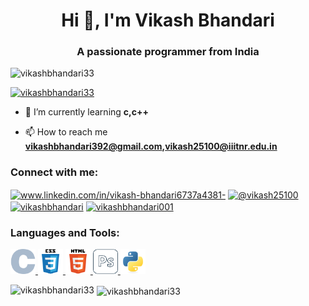 <h1 align="center">Hi 👋, I'm Vikash Bhandari</h1>
<h3 align="center">A passionate programmer from India</h3>

<p align="left"> <img src="https://komarev.com/ghpvc/?username=vikashbhandari33&label=Profile%20views&color=0e75b6&style=flat" alt="vikashbhandari33" /> </p>

<p align="left"> <a href="https://github.com/ryo-ma/github-profile-trophy"><img src="https://github-profile-trophy.vercel.app/?username=vikashbhandari33" alt="vikashbhandari33" /></a> </p>

- 🌱 I’m currently learning **c,c++**

- 📫 How to reach me **vikashbhandari392@gmail.com,vikash25100@iiitnr.edu.in**

<h3 align="left">Connect with me:</h3>
<p align="left">
<a href="https://linkedin.com/in/www.linkedin.com/in/vikash-bhandari6737a4381-" target="blank"><img align="center" src="https://raw.githubusercontent.com/rahuldkjain/github-profile-readme-generator/master/src/images/icons/Social/linked-in-alt.svg" alt="www.linkedin.com/in/vikash-bhandari6737a4381-" height="30" width="40" /></a>
<a href="https://www.hackerrank.com/@vikash25100" target="blank"><img align="center" src="https://raw.githubusercontent.com/rahuldkjain/github-profile-readme-generator/master/src/images/icons/Social/hackerrank.svg" alt="@vikash25100" height="30" width="40" /></a>
<a href="https://codeforces.com/profile/vikashbhandari" target="blank"><img align="center" src="https://raw.githubusercontent.com/rahuldkjain/github-profile-readme-generator/master/src/images/icons/Social/codeforces.svg" alt="vikashbhandari" height="30" width="40" /></a>
<a href="https://www.leetcode.com/vikashbhandari001" target="blank"><img align="center" src="https://raw.githubusercontent.com/rahuldkjain/github-profile-readme-generator/master/src/images/icons/Social/leet-code.svg" alt="vikashbhandari001" height="30" width="40" /></a>
</p>

<h3 align="left">Languages and Tools:</h3>
<p align="left"> <a href="https://www.cprogramming.com/" target="_blank" rel="noreferrer"> <img src="https://raw.githubusercontent.com/devicons/devicon/master/icons/c/c-original.svg" alt="c" width="40" height="40"/> </a> <a href="https://www.w3schools.com/css/" target="_blank" rel="noreferrer"> <img src="https://raw.githubusercontent.com/devicons/devicon/master/icons/css3/css3-original-wordmark.svg" alt="css3" width="40" height="40"/> </a> <a href="https://www.w3.org/html/" target="_blank" rel="noreferrer"> <img src="https://raw.githubusercontent.com/devicons/devicon/master/icons/html5/html5-original-wordmark.svg" alt="html5" width="40" height="40"/> </a> <a href="https://www.photoshop.com/en" target="_blank" rel="noreferrer"> <img src="https://raw.githubusercontent.com/devicons/devicon/master/icons/photoshop/photoshop-line.svg" alt="photoshop" width="40" height="40"/> </a> <a href="https://www.python.org" target="_blank" rel="noreferrer"> <img src="https://raw.githubusercontent.com/devicons/devicon/master/icons/python/python-original.svg" alt="python" width="40" height="40"/> </a> </p>

<p><img align="left" src="https://github-readme-stats.vercel.app/api/top-langs?username=vikashbhandari33&show_icons=true&locale=en&layout=compact" alt="vikashbhandari33" /></p>

<p>&nbsp;<img align="center" src="https://github-readme-stats.vercel.app/api?username=vikashbhandari33&show_icons=true&locale=en" alt="vikashbhandari33" /></p>




